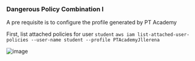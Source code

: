### Dangerous Policy Combination I

A pre requisite is to configure the profile generated by PT Academy

First, list attached policies for user `student` `aws iam list-attached-user-policies --user-name student --profile PTAcademyJllerena`

![image](https://user-images.githubusercontent.com/46797181/222631607-91c607e2-d4f8-44d0-b2a0-69bc1ae83bf7.png)

